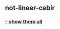## not-lineer-cebir

### [**- show them all** ](https://github.com/kaynarbeyzaa/not-lineer-cebir/blob/master/show_them_all.md)
